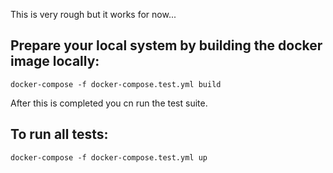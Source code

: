 This is very rough but it works for now...

## Prepare your local system by building the docker image locally:

```docker-compose -f docker-compose.test.yml build```

After this is completed you cn run the test suite.

## To run all tests:

```docker-compose -f docker-compose.test.yml up```